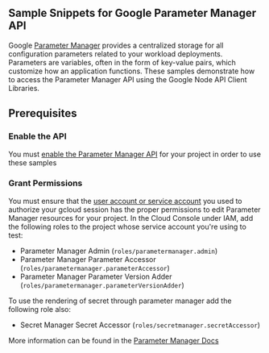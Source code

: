 ## Sample Snippets for Google Parameter Manager API

Google [Parameter Manager](https://cloud.google.com/secret-manager/parameter-manager/docs/overview)
provides a centralized storage for all configuration parameters related to your workload deployments.
Parameters are variables, often in the form of key-value pairs, which customize how an application functions.
These samples demonstrate how to access
the Parameter Manager API using the Google Node API Client Libraries.

## Prerequisites

### Enable the API

You
must [enable the Parameter Manager API](https://console.cloud.google.com/apis/enableflow?apiid=parametermanager.googleapis.com)
for your project in order to use these samples

### Grant Permissions

You must ensure that
the [user account or service account](https://cloud.google.com/iam/docs/service-accounts#differences_between_a_service_account_and_a_user_account)
you used to authorize your gcloud session has the proper permissions to edit Parameter Manager resources for your project.
In the Cloud Console under IAM, add the following roles to the project whose service account you're using to test:

* Parameter Manager Admin (`roles/parametermanager.admin`)
* Parameter Manager Parameter Accessor (`roles/parametermanager.parameterAccessor`)
* Parameter Manager Parameter Version Adder (`roles/parametermanager.parameterVersionAdder`)

To use the rendering of secret through parameter manager add the following role also:
*  Secret Manager Secret Accessor (`roles/secretmanager.secretAccessor`)

More information can be found in
the [Parameter Manager Docs](https://cloud.google.com/secret-manager/parameter-manager/docs/access-control)